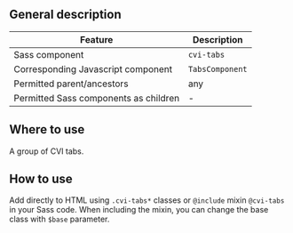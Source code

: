 ## General description

| Feature                               | Description     |
| ------------------------------------- | --------------- |
| Sass component                        | `cvi-tabs`      |
| Corresponding Javascript component    | `TabsComponent` |
| Permitted parent/ancestors            | any             |
| Permitted Sass components as children | -               |

## Where to use

A group of CVI tabs.

## How to use

Add directly to HTML using `.cvi-tabs*` classes or `@include` mixin `@cvi-tabs` in your Sass code. When including the mixin, you can change the base class with `$base` parameter.
